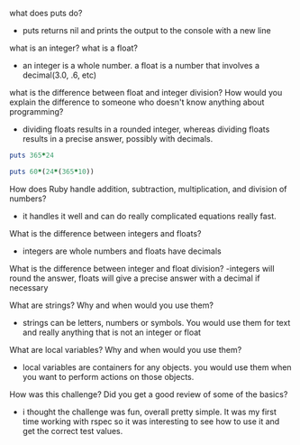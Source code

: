 what does puts do?
- puts returns nil and prints the output to the console with a new line

what is an integer? what is a float?
- an integer is a whole number. a float is a number that involves a decimal(3.0, .6, etc)

what is the difference between float and integer division? How would you explain the difference to someone who doesn't know anything about programming?
- dividing floats results in a rounded integer, whereas dividing floats results in a precise answer, possibly with decimals.

```ruby
puts 365*24
```

```ruby
puts 60*(24*(365*10))
```


How does Ruby handle addition, subtraction, multiplication, and division of numbers?
- it handles it well and can do really complicated equations really fast.

What is the difference between integers and floats?
- integers are whole numbers and floats have decimals

What is the difference between integer and float division?
-integers will round the answer, floats will give a precise answer with a decimal if necessary

What are strings? Why and when would you use them?
- strings can be letters, numbers or symbols. You would use them for text and really anything that is not an integer or float

What are local variables? Why and when would you use them?
- local variables are containers for any objects. you would use them when you want to perform actions on those objects.

How was this challenge? Did you get a good review of some of the basics?
- i thought the challenge was fun, overall pretty simple. It was my first time working with rspec so it was interesting to see how to use it and get the correct test values.